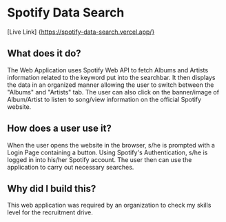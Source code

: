 # Spotify Data Search

[Live Link] {https://spotify-data-search.vercel.app/}

## What does it do?

The Web Application uses Spotify Web API to fetch Albums and Artists information related to the keyword put into the searchbar. It then displays the data in an organized manner allowing the user to switch between the "Albums" and "Artists" tab. The user can also click on the banner/image of Album/Artist to listen to song/view information on the official Spotify website.

## How does a user use it?

When the user opens the website in the browser, s/he is prompted with a Login Page containing a button. Using Spotify's Authentication, s/he is logged in into his/her Spotify account. The user then can use the application to carry out necessary searches.

## Why did I build this?

This web application was required by an organization to check my skills level for the recruitment drive. 
